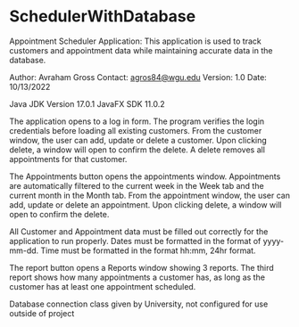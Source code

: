 # SchedulerWithDatabase
Appointment Scheduler Application:
This application is used to track customers and appointment data while maintaining accurate data in the database.

Author: Avraham Gross
Contact: agros84@wgu.edu
Version: 1.0
Date: 10/13/2022

Java JDK Version 17.0.1
JavaFX SDK  11.0.2

The application opens to a log in form. The program verifies the login credentials before loading all existing customers.
From the customer window, the user can add, update or delete a customer.
Upon clicking delete, a window will open to confirm the delete. A delete removes all appointments for that customer.

The Appointments button opens the appointments window. Appointments are automatically filtered to the current week in the Week tab and the current month in the Month tab.
From the appointment window, the user can add, update or delete an appointment.
Upon clicking delete, a window will open to confirm the delete.

All Customer and Appointment data must be filled out correctly for the application to run properly.
Dates must be formatted in the format of yyyy-mm-dd. Time must be formatted in the format hh:mm, 24hr format.

The report button opens a Reports window showing 3 reports.
The third report shows how many appointments a customer has, as long as the customer has at least one appointment scheduled.

Database connection class given by University, not configured for use outside of project
